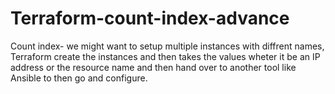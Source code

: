 # Terraform-count-index-advance
Count index- we might want to setup multiple instances with diffrent names,
Terraform create the instances and then takes the values wheter it be an IP address or the resource name and then hand over to another tool like Ansible to then go and configure.
